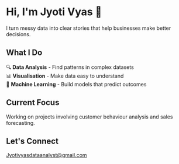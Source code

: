 # Hi, I'm Jyoti Vyas 👋

I turn messy data into clear stories that help businesses make better decisions.

## What I Do
🔍 **Data Analysis** - Find patterns in complex datasets  
📊 **Visualisation** - Make data easy to understand  
🤖 **Machine Learning** - Build models that predict outcomes

## Current Focus
Working on projects involving customer behaviour analysis and sales forecasting.

## Let's Connect
Jyotivyasdataanalyst@gmail.com  
